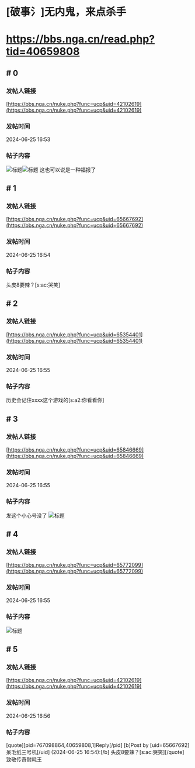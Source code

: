 # [破事氵]无内鬼，来点杀手
# https://bbs.nga.cn/read.php?tid=40659808

## \# 0
### 发帖人链接
[https://bbs.nga.cn/nuke.php?func=ucp&uid=42102619](https://bbs.nga.cn/nuke.php?func=ucp&uid=42102619)
### 发帖时间
2024-06-25 16:53
### 帖子内容
![标题](https://img.nga.178.com/attachments/mon_202406/25/bwQ19j-9p7kK28T3cSqo-xx.jpg)![标题](https://img.nga.178.com/attachments/mon_202406/25/bwQ19j-a0tmK1cT3cSqn-ms.jpg)
这也可以说是一种福报了
## \# 1
### 发帖人链接
[https://bbs.nga.cn/nuke.php?func=ucp&uid=65667692](https://bbs.nga.cn/nuke.php?func=ucp&uid=65667692)
### 发帖时间
2024-06-25 16:54
### 帖子内容
头皮8要辣？[s:ac:哭笑]
## \# 2
### 发帖人链接
[https://bbs.nga.cn/nuke.php?func=ucp&uid=65354401](https://bbs.nga.cn/nuke.php?func=ucp&uid=65354401)
### 发帖时间
2024-06-25 16:55
### 帖子内容
历史会记住xxxx这个游戏的[s:a2:你看看你]
## \# 3
### 发帖人链接
[https://bbs.nga.cn/nuke.php?func=ucp&uid=65846669](https://bbs.nga.cn/nuke.php?func=ucp&uid=65846669)
### 发帖时间
2024-06-25 16:55
### 帖子内容
发这个小心号没了
![标题](https://img.nga.178.com/attachments/mon_202406/25/bwQ19j-huxqK1dT3cSqo-lf.jpg)
## \# 4
### 发帖人链接
[https://bbs.nga.cn/nuke.php?func=ucp&uid=65772099](https://bbs.nga.cn/nuke.php?func=ucp&uid=65772099)
### 发帖时间
2024-06-25 16:55
### 帖子内容
![标题](https://img.nga.178.com/attachments/mon_202406/25/bwQ19j-1oseZiT3cSe8-cs.jpg.medium.jpg)
## \# 5
### 发帖人链接
[https://bbs.nga.cn/nuke.php?func=ucp&uid=42102619](https://bbs.nga.cn/nuke.php?func=ucp&uid=42102619)
### 发帖时间
2024-06-25 16:56
### 帖子内容
[quote][pid=767098864,40659808,1]Reply[/pid] [b]Post by [uid=65667692]呆毛纸三号机[/uid] (2024-06-25 16:54):[/b]
头皮8要辣？[s:ac:哭笑][/quote]
致敬传奇耐耗王

